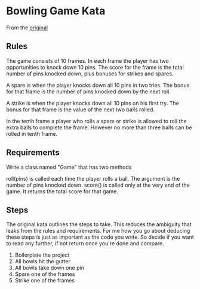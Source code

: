 # Bowling Game Kata

From the [original](http://butunclebob.com/ArticleS.UncleBob.TheBowlingGameKata)

## Rules

The game consists of 10 frames. In each frame the player has two opportunities to knock down 10 pins. The score for the frame is the total number of pins knocked down, plus bonuses for strikes and spares.

A spare is when the player knocks down all 10 pins in two tries. The bonus for that frame is the number of pins knocked down by the next roll.

A strike is when the player knocks down all 10 pins on his first try. The bonus for that frame is the value of the next two balls rolled.

In the tenth frame a player who rolls a spare or strike is allowed to roll the extra balls to complete the frame. However no more than three balls can be rolled in tenth frame.

## Requirements

Write a class named "Game" that has two methods

  roll(pins) is called each time the player rolls a ball. The argument is the number of pins knocked down.
  score()    is called only at the very end of the game. It returns the total score for that game.

## Steps

The original kata outlines the steps to take. This reduces the ambiguity that leaks from the rules and requirements. For me how you go about deducing these steps is just as important as the code you write. So decide if you want to read any further, if not return once you're done and compare.

1. Boilerplate the project
2. All bowls hit the gutter
3. All bowls take down one pin
4. Spare one of the frames
5. Strike one of the frames
